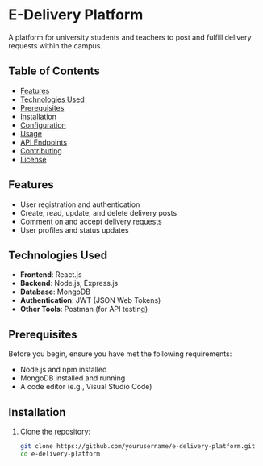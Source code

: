 # E-Delivery Platform

A platform for university students and teachers to post and fulfill delivery requests within the campus.

## Table of Contents

- [Features](#features)
- [Technologies Used](#technologies-used)
- [Prerequisites](#prerequisites)
- [Installation](#installation)
- [Configuration](#configuration)
- [Usage](#usage)
- [API Endpoints](#api-endpoints)
- [Contributing](#contributing)
- [License](#license)

## Features

- User registration and authentication
- Create, read, update, and delete delivery posts
- Comment on and accept delivery requests
- User profiles and status updates

## Technologies Used

- **Frontend**: React.js
- **Backend**: Node.js, Express.js
- **Database**: MongoDB
- **Authentication**: JWT (JSON Web Tokens)
- **Other Tools**: Postman (for API testing)

## Prerequisites

Before you begin, ensure you have met the following requirements:

- Node.js and npm installed
- MongoDB installed and running
- A code editor (e.g., Visual Studio Code)

## Installation

1. Clone the repository:
   ```bash
   git clone https://github.com/yourusername/e-delivery-platform.git
   cd e-delivery-platform
   ```
